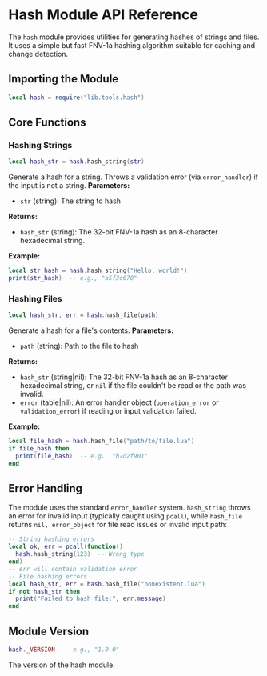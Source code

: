 # Hash Module API Reference


The `hash` module provides utilities for generating hashes of strings and files. It uses a simple but fast FNV-1a hashing algorithm suitable for caching and change detection.

## Importing the Module



```lua
local hash = require("lib.tools.hash")
```



## Core Functions


### Hashing Strings



```lua
local hash_str = hash.hash_string(str)
```


Generate a hash for a string. Throws a validation error (via `error_handler`) if the input is not a string.
**Parameters:**


- `str` (string): The string to hash

**Returns:**


- `hash_str` (string): The 32-bit FNV-1a hash as an 8-character hexadecimal string.

**Example:**


```lua
local str_hash = hash.hash_string("Hello, world!")
print(str_hash)  -- e.g., "a5f3c678"
```



### Hashing Files



```lua
local hash_str, err = hash.hash_file(path)
```


Generate a hash for a file's contents.
**Parameters:**


- `path` (string): Path to the file to hash

**Returns:**


- `hash_str` (string|nil): The 32-bit FNV-1a hash as an 8-character hexadecimal string, or `nil` if the file couldn't be read or the path was invalid.
- `error` (table|nil): An error handler object (`operation_error` or `validation_error`) if reading or input validation failed.

**Example:**


```lua
local file_hash = hash.hash_file("path/to/file.lua")
if file_hash then
  print(file_hash)  -- e.g., "b7d2f901"
end
```



## Error Handling


The module uses the standard `error_handler` system. `hash_string` throws an error for invalid input (typically caught using `pcall`), while `hash_file` returns `nil, error_object` for file read issues or invalid input path:


```lua
-- String hashing errors
local ok, err = pcall(function()
  hash.hash_string(123)  -- Wrong type
end)
-- err will contain validation error
-- File hashing errors
local hash_str, err = hash.hash_file("nonexistent.lua")
if not hash_str then
  print("Failed to hash file:", err.message)
end
```



## Module Version



```lua
hash._VERSION  -- e.g., "1.0.0"
```


The version of the hash module.
